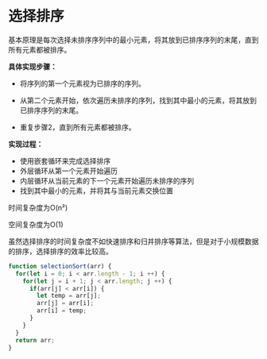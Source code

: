 # 选择排序

基本原理是每次选择未排序序列中的最小元素，将其放到已排序序列的末尾，直到所有元素都被排序。

**具体实现步骤：**

* 将序列的第一个元素视为已排序的序列。

* 从第二个元素开始，依次遍历未排序的序列，找到其中最小的元素，将其放到已排序序列的末尾。

* 重复步骤2，直到所有元素都被排序。

**实现过程：**

* 使用嵌套循环来完成选择排序
* 外层循环从第一个元素开始遍历
* 内层循环从当前元素的下一个元素开始遍历未排序的序列
* 找到其中最小的元素，并将其与当前元素交换位置

时间复杂度为O(n²)

空间复杂度为O(1)

虽然选择排序的时间复杂度不如快速排序和归并排序等算法，但是对于小规模数据的排序，选择排序的效率比较高。

```js
function selectionSort(arr) {
  for(let i = 0; i < arr.length - 1; i ++) {
    for(let j = i + 1; j < arr.length; j ++) {
      if(arr[j] < arr[i]) {
        let temp = arr[j];
        arr[j] = arr[i];
        arr[i] = temp;
      }
    }
  }
  return arr;
}
```

